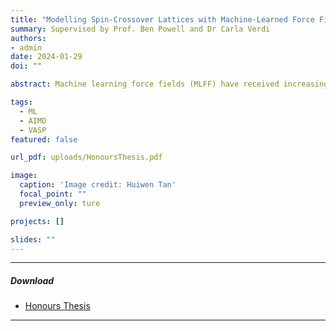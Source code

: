```yaml
---
title: "Modelling Spin-Crossover Lattices with Machine-Learned Force Fields"
summary: Supervised by Prof. Ben Powell and Dr Carla Verdi
authors:
- admin
date: 2024-01-29
doi: ""

abstract: Machine learning force fields (MLFF) have received increasing attention recently due to their ability to describe interatomic potentials with quantum-level accuracy while scaling to classical systems. The accuracy of the machine-learned potentials highly depends on the choice of the underlying _ab initio_ reference method. However, modelling spin-crossover (SCO) lattices using density functional theory (DFT) still presents difficulties, especially in balancing accuracy and efficiency when predicting the energy difference between the high- and low-spin states at 0 K, known as the enthalpy difference. In this thesis, a semi-empirical DFT method was employed to train MLFFs for [Fe(ptz)~6~]\(BF~4~)~2~ (ptz = 1-propyltetrazole) on the fly during molecular dynamics (MD) simulations. The developed MLFFs achieved DFT-level accuracy with high efficiency across a series of benchmarks and successfully predicted the thermal expansion effect of the SCO system using quasi-harmonic approximations. This study provides key insight into modelling SCO with DFT, highlighting the critical role of zero-point effects in the enthalpy difference calculation. Combining a reliable DFT reference with MLFF provides a promising strategy for accurately and efficiently simulating the lattice dynamics of SCO systems. Additionally, a potential scheme for MLFF-driven MD simulations was proposed.

tags:
  - ML
  - AIMD
  - VASP
featured: false

url_pdf: uploads/HonoursThesis.pdf

image:
  caption: 'Image credit: Huiwen Tan'
  focal_point: ""
  preview_only: ture

projects: []

slides: ""
---
```


---

##### Download

+ [Honours Thesis](HonoursThesis.pdf)

---